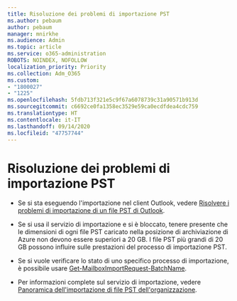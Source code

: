 ```yaml
---
title: Risoluzione dei problemi di importazione PST
ms.author: pebaum
author: pebaum
manager: mnirkhe
ms.audience: Admin
ms.topic: article
ms.service: o365-administration
ROBOTS: NOINDEX, NOFOLLOW
localization_priority: Priority
ms.collection: Adm_O365
ms.custom:
- "1800027"
- "1225"
ms.openlocfilehash: 5fdb713f321e5c9f67a6078739c31a90571b913d
ms.sourcegitcommit: c6692ce0fa1358ec3529e59ca0ecdfdea4cdc759
ms.translationtype: HT
ms.contentlocale: it-IT
ms.lasthandoff: 09/14/2020
ms.locfileid: "47757744"
---
```

# <a name="troubleshooting-pst-import-issues"></a>Risoluzione dei problemi di importazione PST

- Se si sta eseguendo l'importazione nel client Outlook, vedere [Risolvere i problemi di importazione di un file PST di Outlook](https://support.office.com/article/Fix-problems-importing-an-Outlook-pst-file-2d2e50dc-5c36-4ab2-ab50-f1be733b3d6e).

- Se si usa il servizio di importazione e si è bloccato, tenere presente che le dimensioni di ogni file PST caricato nella posizione di archiviazione di Azure non devono essere superiori a 20 GB. I file PST più grandi di 20 GB possono influire sulle prestazioni del processo di importazione PST.

- Se si vuole verificare lo stato di uno specifico processo di importazione, è possibile usare [Get-MailboxImportRequest-BatchName](https://docs.microsoft.com/powershell/module/exchange/mailboxes/get-mailboximportrequest).

- Per informazioni complete sul servizio di importazione, vedere [Panoramica dell'importazione di file PST dell'organizzazione](https://docs.microsoft.com/microsoft-365/compliance/importing-pst-files-to-office-365?view=o365-worldwide).
